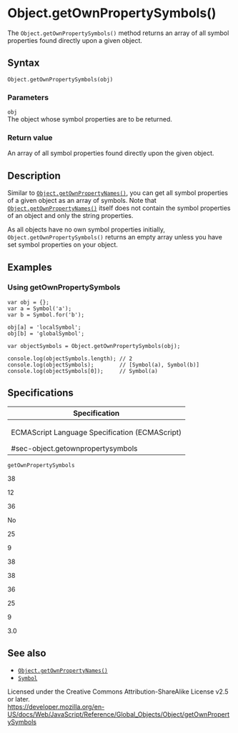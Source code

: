 Object.getOwnPropertySymbols()
==============================

The `Object.getOwnPropertySymbols()` method returns an array of all symbol properties found directly upon a given object.

Syntax
------

    Object.getOwnPropertySymbols(obj)

### Parameters

`obj`  
The object whose symbol properties are to be returned.

### Return value

An array of all symbol properties found directly upon the given object.

Description
-----------

Similar to [`Object.getOwnPropertyNames()`](getownpropertynames), you can get all symbol properties of a given object as an array of symbols. Note that [`Object.getOwnPropertyNames()`](getownpropertynames) itself does not contain the symbol properties of an object and only the string properties.

As all objects have no own symbol properties initially, `Object.getOwnPropertySymbols()` returns an empty array unless you have set symbol properties on your object.

Examples
--------

### Using getOwnPropertySymbols

    var obj = {};
    var a = Symbol('a');
    var b = Symbol.for('b');

    obj[a] = 'localSymbol';
    obj[b] = 'globalSymbol';

    var objectSymbols = Object.getOwnPropertySymbols(obj);

    console.log(objectSymbols.length); // 2
    console.log(objectSymbols);        // [Symbol(a), Symbol(b)]
    console.log(objectSymbols[0]);     // Symbol(a)

Specifications
--------------

<table><colgroup><col style="width: 100%" /></colgroup><thead><tr class="header"><th>Specification</th></tr></thead><tbody><tr class="odd"><td><p>ECMAScript Language Specification (ECMAScript)<br />
</p><span class="small">#sec-object.getownpropertysymbols</span></td></tr></tbody></table>

`getOwnPropertySymbols`

38

12

36

No

25

9

38

38

36

25

9

3.0

See also
--------

-   [`Object.getOwnPropertyNames()`](getownpropertynames)
-   [`Symbol`](../symbol)

Licensed under the Creative Commons Attribution-ShareAlike License v2.5 or later.  
<a href="https://developer.mozilla.org/en-US/docs/Web/JavaScript/Reference/Global_Objects/Object/getOwnPropertySymbols" class="_attribution-link">https://developer.mozilla.org/en-US/docs/Web/JavaScript/Reference/Global_Objects/Object/getOwnPropertySymbols</a>
